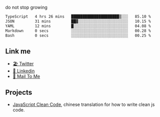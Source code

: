 do not stop growing


<!--START_SECTION:waka-->

```txt
TypeScript   4 hrs 26 mins   █████████████████████▒░░░   85.10 %
JSON         31 mins         ██▓░░░░░░░░░░░░░░░░░░░░░░   10.15 %
YAML         12 mins         █░░░░░░░░░░░░░░░░░░░░░░░░   04.08 %
Markdown     0 secs          ░░░░░░░░░░░░░░░░░░░░░░░░░   00.28 %
Bash         0 secs          ░░░░░░░░░░░░░░░░░░░░░░░░░   00.25 %
```

<!--END_SECTION:waka-->

## Link me

- [🏖️ Twitter](https://twitter.com/yuetong3yu)
- [🧳 Linkedin](https://www.linkedin.com/in/yuetong3yu)
- [📧 Mail To Me](mailto:yuetong3yu@gmail.com)


## Projects 

- [JavaScript Clean Code](https://js-clean-code-cn.vercel.app/), chinese translation for how to write clean js code.
